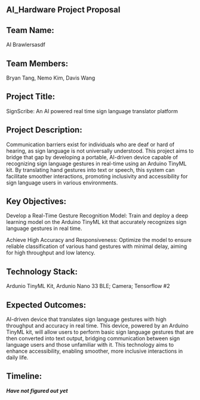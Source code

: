 ## AI_Hardware Project Proposal

## Team Name: 
AI Brawlersasdf

## Team Members:
Bryan Tang, 
Nemo Kim,
Davis Wang

## Project Title:
SignScribe: An AI powered real time sign language translator platform

## Project Description:
Communication barriers exist for individuals who are deaf or hard of hearing, as sign language is not universally understood. This project aims to bridge that gap by developing a portable, AI-driven device capable of recognizing sign language gestures in real-time using an Arduino TinyML kit. By translating hand gestures into text or speech, this system can facilitate smoother interactions, promoting inclusivity and accessibility for sign language users in various environments.

## Key Objectives:
Develop a Real-Time Gesture Recognition Model: Train and deploy a deep learning model on the Arduino TinyML kit that accurately recognizes sign language gestures in real time.

Achieve High Accuracy and Responsiveness: Optimize the model to ensure reliable classification of various hand gestures with minimal delay, aiming for high throughput and low latency.

## Technology Stack: 
Ardunio TinyML Kit, Ardunio Nano 33 BLE; Camera; Tensorflow #2

## Expected Outcomes:
AI-driven device that translates sign language gestures with high throughput and accuracy in real time. This device, powered by an Arduino TinyML kit, will allow users to perform basic sign language gestures that are then converted into text output, bridging communication between sign language users and those unfamiliar with it. This technology aims to enhance accessibility, enabling smoother, more inclusive interactions in daily life.

## Timeline:
***Have not figured out yet***
